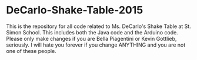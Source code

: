 # DeCarlo-Shake-Table-2015
This is the repository for all code related to Ms. DeCarlo's Shake Table at St. Simon School. This includes both the Java code and the Arduino code.
Please only make changes if you are Bella Piagentini or Kevin Gottlieb, seriously. I will hate you forever if you change ANYTHING and you are not one of these people.
